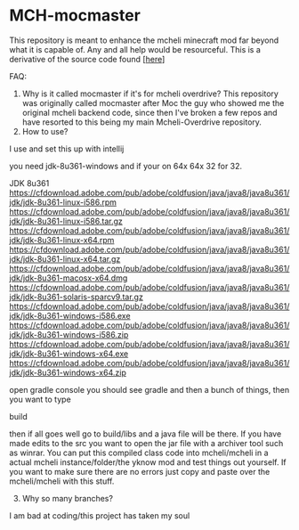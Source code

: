 # MCH-mocmaster

This repository is meant to enhance the mcheli minecraft mod far beyond what it is capable of. Any and all help would be resourceful. This is a derivative of the source code found [[here](https://github.com/RagexPrince683/MCH-defaultmaster)] 





FAQ:
1. Why is it called mocmaster if it's for mcheli overdrive?
This repository was originally called mocmaster after Moc the guy who showed me the original mcheli backend code, since then I've broken a few repos and have resorted to this being my main Mcheli-Overdrive repository.
2. How to use?
   
I use and set this up with intellij

you need jdk-8u361-windows and if your on 64x 64x 32 for 32.

JDK 8u361
https://cfdownload.adobe.com/pub/adobe/coldfusion/java/java8/java8u361/jdk/jdk-8u361-linux-i586.rpm
https://cfdownload.adobe.com/pub/adobe/coldfusion/java/java8/java8u361/jdk/jdk-8u361-linux-i586.tar.gz
https://cfdownload.adobe.com/pub/adobe/coldfusion/java/java8/java8u361/jdk/jdk-8u361-linux-x64.rpm
https://cfdownload.adobe.com/pub/adobe/coldfusion/java/java8/java8u361/jdk/jdk-8u361-linux-x64.tar.gz
https://cfdownload.adobe.com/pub/adobe/coldfusion/java/java8/java8u361/jdk/jdk-8u361-macosx-x64.dmg
https://cfdownload.adobe.com/pub/adobe/coldfusion/java/java8/java8u361/jdk/jdk-8u361-solaris-sparcv9.tar.gz
https://cfdownload.adobe.com/pub/adobe/coldfusion/java/java8/java8u361/jdk/jdk-8u361-windows-i586.exe
https://cfdownload.adobe.com/pub/adobe/coldfusion/java/java8/java8u361/jdk/jdk-8u361-windows-i586.zip
https://cfdownload.adobe.com/pub/adobe/coldfusion/java/java8/java8u361/jdk/jdk-8u361-windows-x64.exe
https://cfdownload.adobe.com/pub/adobe/coldfusion/java/java8/java8u361/jdk/jdk-8u361-windows-x64.zip


open gradle console you should see gradle and then a bunch of things, then you want to type

build

then if all goes well go to build/libs and a java file will be there. If you have made edits to the src you want to open the jar file with a archiver tool such as winrar. You can put this compiled class code into mcheli/mcheli in a actual mcheli instance/folder/the yknow mod and test things out yourself. If you want to make sure there are no errors just copy and paste over the mcheli/mcheli with this stuff.
   
3. Why so many branches?

I am bad at coding/this project has taken my soul
